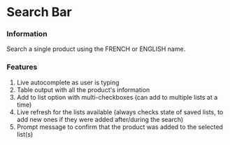 # Search Bar

### Information

Search a single product using the FRENCH or ENGLISH name.

### Features
1. Live autocomplete as user is typing
2. Table output with all the product's information
3. Add to list option with multi-checkboxes (can add to multiple lists at a time)
4. Live refresh for the lists available (always checks state of saved lists, to add new ones if they were added after/during the search)
5. Prompt message to confirm that the product was added to the selected list(s)